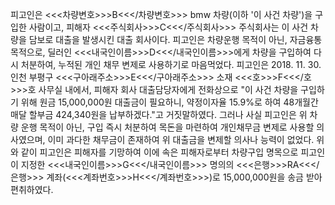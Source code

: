 피고인은 <<<차량변호>>>B<<</차량변호>>> bmw 차량(이하 '이 사건 차량')을 구입한 사람이고, 피해자 <<<주식회사>>>C<<</주식회사>>> 주식회사는 이 사건 차량을 담보로 대출을 발생시킨 대출 회사이다.
피고인은 차량운행 목적이 아닌, 자금융통 목적으로, 딜러인 <<<내국인이름>>>D<<</내국인이름>>>에게 차량을 구입하여 다시 처분하여, 누적된 개인 채무 변제로 사용하기로 마음먹었다.
피고인은 2018. 11. 30. 인천 부평구 <<<구아래주소>>>E<<</구아래주소>>> 소재 <<<호>>>F<<</호>>>호 사무실 내에서, 피해자 회사 대출담당자에게 전화상으로 "이 사건 차량을 구입하기 위해 원금 15,000,000원 대출금이 필요하니, 약정이자율 15.9%로 하여 48개월간 매달 할부금 424,340원을 납부하겠다."고 거짓말하였다.
그러나 사실 피고인은 위 차량 운행 목적이 아닌, 구입 즉시 처분하여 목돈을 마련하여 개인채무금 변제로 사용할 의사였으며, 이미 과다한 채무금이 존재하여 위 대출금을 변제할 의사나 능력이 없었다.
위와 같이 피고인은 피해자를 기망하여 이에 속은 피해자로부터 차량구입 명목으로 피고인이 지정한 <<<내국인이름>>>G<<</내국인이름>>> 명의의 <<<은행>>>RA<<</은행>>> 계좌(<<<계좌번호>>>H<<</계좌번호>>>)로 15,000,000원을 송금 받아 편취하였다.
